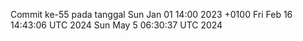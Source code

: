 Commit ke-55 pada tanggal Sun Jan 01 14:00 2023 +0100
Fri Feb 16 14:43:06 UTC 2024
Sun May  5 06:30:37 UTC 2024
